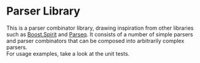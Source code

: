 
Parser Library
==============

This is a parser combinator library, drawing inspiration from other libraries  
such as [Boost.Spirit](http://boost-spirit.com) and [Parseq](https://www.nuget.org/packages/Parseq).  It consists of a number of simple parsers  
and parser combinators that can be composed into arbitrarily complex parsers.  
For usage examples, take a look at the unit tests.

